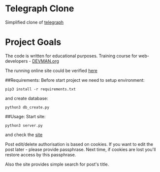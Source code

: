 # Telegraph Clone

Simplified clone of [telegraph](http://telegra.ph/)

# Project Goals

The code is written for educational purposes. Training course for web-developers - [DEVMAN.org](https://devman.org)

The running online site could be verified [here](https://whispering-depths-75337.herokuapp.com/)

##Requirements:
Before start project we need to setup environment:
```
pip3 install -r requirements.txt
```
and create database:
```
python3 db_create.py
```
##Usage:
Start site:
```
python3 server.py
```
and check the [site](http://localhost:5000)

Post edit/delete authorisation is based on cookies.
If you want to edit the post later - please provide passphrase.
Next time, if cookies are lost you'll restore access by this passphrase.

Also the site provides simple search for post's title.
